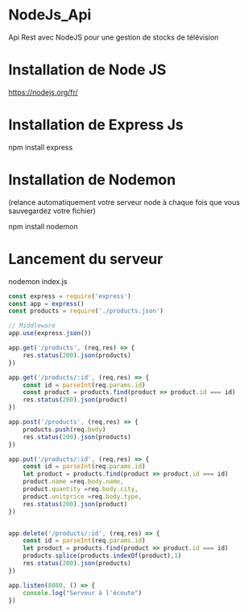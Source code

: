 # NodeJs_Api
Api Rest avec NodeJS  pour une gestion de stocks de télévision

# Installation de Node JS

https://nodejs.org/fr/


# Installation de Express Js 

npm install express

# Installation de Nodemon

(relance automatiquement votre serveur node à chaque fois que vous sauvegardez votre fichier)

npm install nodemon 

# Lancement du serveur

nodemon index.js

```javascript
const express = require('express')
const app = express()
const products = require('./products.json')

// Middleware
app.use(express.json())

app.get('/products', (req,res) => {
    res.status(200).json(products)
})

app.get('/products/:id', (req,res) => {
    const id = parseInt(req.params.id)
    const product = products.find(product => product.id === id)
    res.status(200).json(product)
})

app.post('/products', (req,res) => {
    products.push(req.body)
    res.status(200).json(products)
})

app.put('/products/:id', (req,res) => {
    const id = parseInt(req.params.id)
    let product = products.find(product => product.id === id)
    product.name =req.body.name,
    product.quantity =req.body.city,
    product.unitprice =req.body.type,
    res.status(200).json(product)
})


app.delete('/products/:id', (req,res) => {
    const id = parseInt(req.params.id)
    let product = products.find(product => product.id === id)
    products.splice(products.indexOf(product),1)
    res.status(200).json(products)
})

app.listen(8080, () => {
    console.log("Serveur à l'écoute")
})
```
